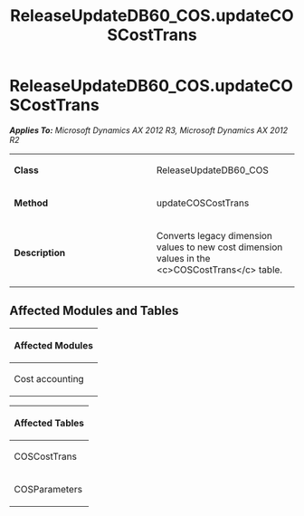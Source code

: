 ﻿---
title: ReleaseUpdateDB60_COS.updateCOSCostTrans
TOCTitle: ReleaseUpdateDB60_COS.updateCOSCostTrans
ms:assetid: 137b5726-fbaf-63cb-6542-5e08cfa734ff
ms:mtpsurl: https://msdn.microsoft.com/en-us/library/JJ718488(v=AX.60)
ms:contentKeyID: 49706773
ms.date: 05/18/2015
mtps_version: v=AX.60
---

# ReleaseUpdateDB60\_COS.updateCOSCostTrans 


_**Applies To:** Microsoft Dynamics AX 2012 R3, Microsoft Dynamics AX 2012 R2_

<table>
<colgroup>
<col style="width: 50%" />
<col style="width: 50%" />
</colgroup>
<tbody>
<tr class="odd">
<td><p><strong>Class</strong></p></td>
<td><p>ReleaseUpdateDB60_COS</p></td>
</tr>
<tr class="even">
<td><p><strong>Method</strong></p></td>
<td><p>updateCOSCostTrans</p></td>
</tr>
<tr class="odd">
<td><p><strong>Description</strong></p></td>
<td><p>Converts legacy dimension values to new cost dimension values in the &lt;c&gt;COSCostTrans&lt;/c&gt; table.</p></td>
</tr>
</tbody>
</table>


## Affected Modules and Tables

<table>
<colgroup>
<col style="width: 100%" />
</colgroup>
<thead>
<tr class="header">
<th><p>Affected Modules</p></th>
</tr>
</thead>
<tbody>
<tr class="odd">
<td><p>Cost accounting</p></td>
</tr>
</tbody>
</table>


<table>
<colgroup>
<col style="width: 100%" />
</colgroup>
<thead>
<tr class="header">
<th><p>Affected Tables</p></th>
</tr>
</thead>
<tbody>
<tr class="odd">
<td><p>COSCostTrans</p></td>
</tr>
<tr class="even">
<td><p>COSParameters</p></td>
</tr>
</tbody>
</table>

  


